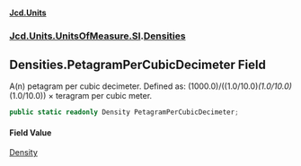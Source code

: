 #### [Jcd.Units](index.md 'index')
### [Jcd.Units.UnitsOfMeasure.SI](Jcd.Units.UnitsOfMeasure.SI.md 'Jcd.Units.UnitsOfMeasure.SI').[Densities](Densities.md 'Jcd.Units.UnitsOfMeasure.SI.Densities')

## Densities.PetagramPerCubicDecimeter Field

A(n) petagram per cubic decimeter. Defined as: (1000.0)/((1.0/10.0)*(1.0/10.0)*(1.0/10.0)) × teragram per cubic meter.

```csharp
public static readonly Density PetagramPerCubicDecimeter;
```

#### Field Value
[Density](Density.md 'Jcd.Units.UnitTypes.Density')